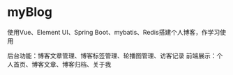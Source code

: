 # myBlog
使用Vue、Element UI、Spring Boot、mybatis、Redis搭建个人博客，作学习使用

后台功能：博客文章管理、博客标签管理、轮播图管理、访客记录
前端展示：个人首页、博客文章、博客归档、关于我
